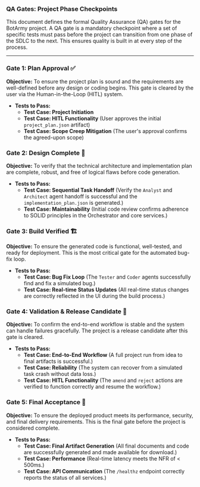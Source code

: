 ### **QA Gates: Project Phase Checkpoints**

This document defines the formal Quality Assurance (QA) gates for the BotArmy project. A QA gate is a mandatory checkpoint where a set of specific tests must pass before the project can transition from one phase of the SDLC to the next. This ensures quality is built in at every step of the process.

---

### **Gate 1: Plan Approval** ✅

**Objective:** To ensure the project plan is sound and the requirements are well-defined before any design or coding begins. This gate is cleared by the user via the Human-in-the-Loop (HITL) system.

* **Tests to Pass:**
  * **Test Case: Project Initiation**
  * **Test Case: HITL Functionality** (User approves the initial `project_plan.json` artifact)
  * **Test Case: Scope Creep Mitigation** (The user's approval confirms the agreed-upon scope)

### **Gate 2: Design Complete** 📐

**Objective:** To verify that the technical architecture and implementation plan are complete, robust, and free of logical flaws before code generation.

* **Tests to Pass:**
  * **Test Case: Sequential Task Handoff** (Verify the `Analyst` and `Architect` agent handoff is successful and the `implementation_plan.json` is generated.)
  * **Test Case: Maintainability** (Initial code review confirms adherence to SOLID principles in the Orchestrator and core services.)

### **Gate 3: Build Verified** 🏗️

**Objective:** To ensure the generated code is functional, well-tested, and ready for deployment. This is the most critical gate for the automated bug-fix loop.

* **Tests to Pass:**
  * **Test Case: Bug Fix Loop** (The `Tester` and `Coder` agents successfully find and fix a simulated bug.)
  * **Test Case: Real-time Status Updates** (All real-time status changes are correctly reflected in the UI during the build process.)

### **Gate 4: Validation & Release Candidate** 🚀

**Objective:** To confirm the end-to-end workflow is stable and the system can handle failures gracefully. The project is a release candidate after this gate is cleared.

* **Tests to Pass:**
  * **Test Case: End-to-End Workflow** (A full project run from idea to final artifacts is successful.)
  * **Test Case: Reliability** (The system can recover from a simulated task crash without data loss.)
  * **Test Case: HITL Functionality** (The `amend` and `reject` actions are verified to function correctly and resume the workflow.)

### **Gate 5: Final Acceptance** 🎉

**Objective:** To ensure the deployed product meets its performance, security, and final delivery requirements. This is the final gate before the project is considered complete.

* **Tests to Pass:**
  * **Test Case: Final Artifact Generation** (All final documents and code are successfully generated and made available for download.)
  * **Test Case: Performance** (Real-time latency meets the NFR of < 500ms.)
  * **Test Case: API Communication** (The `/healthz` endpoint correctly reports the status of all services.)
